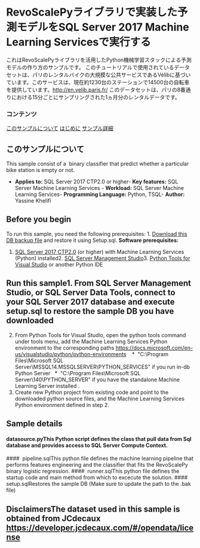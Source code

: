 # RevoScalePyライブラリで実装した予測モデルをSQL Server 2017 Machine Learning Servicesで実行する
これはRevoScalePyライブラリを活用したPython機械学習スタックによる予測モデルの作り方のサンプルです。
このチュートリアルで使用されているデータセットは、パリのレンタルバイクの大規模な公共サービスであるVélibに基づいています。このサービスは、現在約1230台のステーションで14500台の自転車を提供しています。http://en.velib.paris.fr/
このデータセットは、パリの8番通りにおける15分ごとにサンプリングされた1ヵ月分のレンタルデータです。
### コンテンツ
[このサンプルについて](#このサンプルについて)
[はじめに](#before-you-begin)
[サンプル詳細](#sample-details)

## このサンプルについて
This sample consist of a  binary classifier that predict whether a particular bike station is empty or not.

- **Applies to:** SQL Server 2017 CTP2.0 or higher- **Key features:** SQL Server Machine Learning Services - **Workload:** SQL Server Machine Learning Services- **Programming Language:** Python, TSQL- **Author:** Yassine Khelifi

## Before you begin
To run this sample, you need the following prerequisites: 1. [Download this DB backup file](https://sq14samples.blob.core.windows.net/data/velibDB.bak) and restore it using Setup.sql. 
**Software prerequisites:**
1. [SQL Server 2017 CTP2.0](https://www.microsoft.com/en-us/sql-server/sql-server-2017) (or higher) with Machine Learning Services (Python) installed2. [SQL Server Management Studio](https://docs.microsoft.com/en-us/sql/ssms/download-sql-server-management-studio-ssms)3. [Python Tools for Visual Studio](https://www.visualstudio.com/vs/python/) or another Python IDE
## Run this sample1. From SQL Server Management Studio, or SQL Server Data Tools, connect to your SQL Server 2017 database and execute setup.sql to restore the sample DB you have downloaded 
2. From Python Tools for Visual Studio, open the python tools command under tools menu, add the Machine Learning Services Python environment to the corresponding paths https://docs.microsoft.com/en-us/visualstudio/python/python-environments
   *  "C:\Program Files\Microsoft SQL Server\MSSQL14.MSSQLSERVER\PYTHON_SERVICES" if you run in-db Python Server   *  "C:\Program Files\Microsoft SQL Server\140\PYTHON_SERVER" if you have the standalone Machine Learning Server installed .
3. Create new Python project from existing code and point to the downloaded python source files, and the Machine Learning Services Python environment defined in step 2.


## Sample details
#### datasource.pyThis Python script defines the class that pull data from Sql database and provides access to SQL Server Compute Context.
####  pipeline.sqlThis python file defines the machine learning pipeline that performs features engineering and the classifier that fits the RevoScalePy binary logistic regression.
####  runner.sqlThis python file defines the startup code and main method from which to excecute the solution.
####  setup.sqlRestores the sample DB (Make sure to update the path to the .bak file)


## DisclaimersThe dataset used in this sample is obtained from JCdecaux https://developer.jcdecaux.com/#/opendata/license

